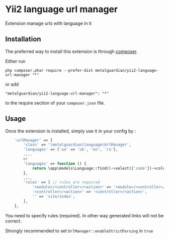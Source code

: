 Yii2 language url manager
==========================
Extension manage urls with language in it

Installation
------------

The preferred way to install this extension is through [composer](http://getcomposer.org/download/).

Either run

```
php composer.phar require --prefer-dist metalguardian/yii2-language-url-manager "*"
```

or add

```
"metalguardian/yii2-language-url-manager": "*"
```

to the require section of your `composer.json` file.


Usage
-----

Once the extension is installed, simply use it in your config by  :

```php
    'urlManager' => [
        'class' => '\metalguardian\language\UrlManager',
        'languages' => ['ua' => 'uk', 'en', 'ru'],
        ....
        or 
        'languages' => function () {
            return \app\models\Language::find()->select(['code'])->column();
        },
        ....
        'rules' => [ // rules are required
            '<module>/<controller>/<action>' => '<module>/<controller>/<action>',
            '<controller>/<action>' => '<controller>/<action>',
            '' => 'site/index',
        ],
    ],
```

You need to specify rules (required). In other way generated links will not be correct.

Strongly recommended to set `UrlManager::enableStrictParsing` in `true`

